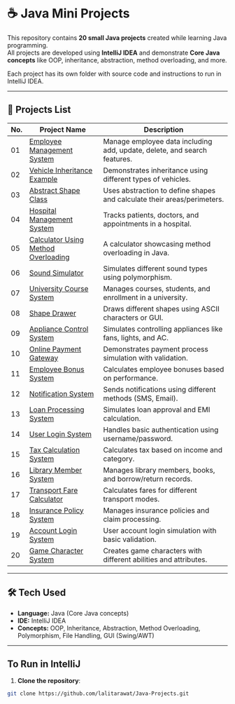 # ☕ Java Mini Projects

This repository contains **20 small Java projects** created while learning Java programming.  
All projects are developed using **IntelliJ IDEA** and demonstrate **Core Java concepts** like OOP, inheritance, abstraction, method overloading, and more.

Each project has its own folder with source code and instructions to run in IntelliJ IDEA.

---

## 📂 Projects List

| No. | Project Name | Description |
|-----|--------------|-------------|
| 01  | [Employee Management System](./Employee%20Management%20System) | Manage employee data including add, update, delete, and search features. |
| 02  | [Vehicle Inheritance Example](./Vehicle%20Inheritance%20Example) | Demonstrates inheritance using different types of vehicles. |
| 03  | [Abstract Shape Class](./Abstract%20Shape%20Class) | Uses abstraction to define shapes and calculate their areas/perimeters. |
| 04  | [Hospital Management System](./Hospital%20Management%20System) | Tracks patients, doctors, and appointments in a hospital. |
| 05  | [Calculator Using Method Overloading](./Calculator%20Using%20Method%20Overloading) | A calculator showcasing method overloading in Java. |
| 06  | [Sound Simulator](./Sound%20Simulator) | Simulates different sound types using polymorphism. |
| 07  | [University Course System](./University%20Course%20System) | Manages courses, students, and enrollment in a university. |
| 08  | [Shape Drawer](./Shape%20Drawer) | Draws different shapes using ASCII characters or GUI. |
| 09  | [Appliance Control System](./Appliance%20Control%20System) | Simulates controlling appliances like fans, lights, and AC. |
| 10  | [Online Payment Gateway](./Online%20Payment%20Gateway) | Demonstrates payment process simulation with validation. |
| 11  | [Employee Bonus System](./Employee%20Bonus%20System) | Calculates employee bonuses based on performance. |
| 12  | [Notification System](./Notification%20System) | Sends notifications using different methods (SMS, Email). |
| 13  | [Loan Processing System](./Loan%20Processing%20System) | Simulates loan approval and EMI calculation. |
| 14  | [User Login System](./User%20Login%20System) | Handles basic authentication using username/password. |
| 15  | [Tax Calculation System](./Tax%20Calculation%20System) | Calculates tax based on income and category. |
| 16  | [Library Member System](./Library%20Member%20System) | Manages library members, books, and borrow/return records. |
| 17  | [Transport Fare Calculator](./Transport%20Fare%20Calculator) | Calculates fares for different transport modes. |
| 18  | [Insurance Policy System](./Insurance%20Policy%20System) | Manages insurance policies and claim processing. |
| 19  | [Account Login System](./Account%20Login%20System) | User account login simulation with basic validation. |
| 20  | [Game Character System](./Game%20Character%20System) | Creates game characters with different abilities and attributes. |

---

## 🛠 Tech Used
- **Language:** Java (Core Java concepts)  
- **IDE:** IntelliJ IDEA  
- **Concepts:** OOP, Inheritance, Abstraction, Method Overloading, Polymorphism, File Handling, GUI (Swing/AWT)

---

## To Run in IntelliJ
1. **Clone the repository**:
```bash
git clone https://github.com/lalitarawat/Java-Projects.git
